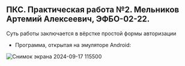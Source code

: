 ## ПКС. Практическая работа №2. Мельников Артемий Алексеевич, ЭФБО-02-22.
Суть работы заключается в вёрстке простой формы авторизации

* Программа, открытая на эмуляторе Android:

![Снимок экрана 2024-09-17 115500](https://github.com/user-attachments/assets/95b44de8-0c1f-4c19-af3d-80082c20ee31)

